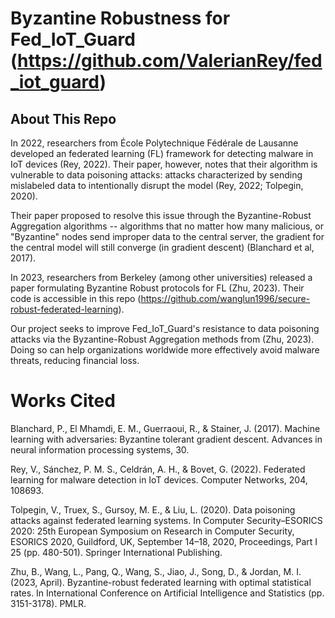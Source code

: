 # Byzantine Robustness for Fed_IoT_Guard (https://github.com/ValerianRey/fed_iot_guard)

## About This Repo

In 2022, researchers from École Polytechnique Fédérale de Lausanne developed an federated learning (FL) framework for detecting malware in IoT devices (Rey, 2022). Their paper, however, notes that their algorithm is vulnerable to data poisoning attacks: attacks characterized by sending mislabeled data to intentionally disrupt the model (Rey, 2022; Tolpegin, 2020).

Their paper proposed to resolve this issue through the Byzantine-Robust Aggregation algorithms -- algorithms that no matter how many malicious, or "Byzantine" nodes send improper data to the central server, the gradient for the central model will still converge (in gradient descent) (Blanchard et al, 2017).

In 2023, researchers from Berkeley (among other universities) released a paper formulating Byzantine Robust protocols for FL (Zhu, 2023). Their code is accessible in this repo (https://github.com/wanglun1996/secure-robust-federated-learning).

Our project seeks to improve Fed_IoT_Guard's resistance to data poisoning attacks via the Byzantine-Robust Aggregation methods from (Zhu, 2023). Doing so can help organizations worldwide more effectively avoid malware threats, reducing financial loss.

# Works Cited

Blanchard, P., El Mhamdi, E. M., Guerraoui, R., & Stainer, J. (2017). Machine learning with adversaries: Byzantine tolerant gradient descent. Advances in neural information processing systems, 30.

Rey, V., Sánchez, P. M. S., Celdrán, A. H., & Bovet, G. (2022). Federated learning for malware detection in IoT devices. Computer Networks, 204, 108693.

Tolpegin, V., Truex, S., Gursoy, M. E., & Liu, L. (2020). Data poisoning attacks against federated learning systems. In Computer Security–ESORICS 2020: 25th European Symposium on Research in Computer Security, ESORICS 2020, Guildford, UK, September 14–18, 2020, Proceedings, Part I 25 (pp. 480-501). Springer International Publishing.

Zhu, B., Wang, L., Pang, Q., Wang, S., Jiao, J., Song, D., & Jordan, M. I. (2023, April). Byzantine-robust federated learning with optimal statistical rates. In International Conference on Artificial Intelligence and Statistics (pp. 3151-3178). PMLR.
